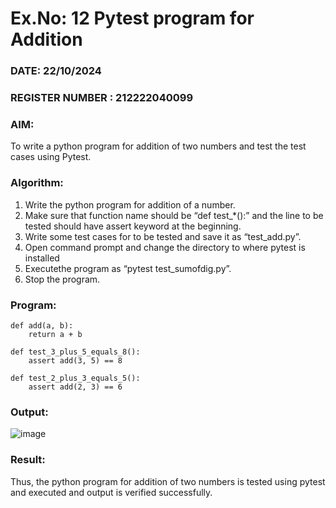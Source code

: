 
# Ex.No: 12 Pytest program for Addition

### DATE: 22/10/2024                                                                          
### REGISTER NUMBER : 212222040099
### AIM: 
To write a python program for addition of two numbers and test the test cases using Pytest.
### Algorithm:

1. Write the python program for addition of a number. 
2. Make sure that function name should be “def test_*():” and the line to be tested 
should have assert keyword at the beginning. 
3. Write some test cases for to be tested and save it as “test_add.py”. 
4. Open command prompt and change the directory to where pytest is installed
5. Executethe program as “pytest test_sumofdig.py”. 
6. Stop the program.

### Program:
```
def add(a, b):
    return a + b

def test_3_plus_5_equals_8():
    assert add(3, 5) == 8

def test_2_plus_3_equals_5():
    assert add(2, 3) == 6

```

### Output:

![image](https://github.com/user-attachments/assets/669ece63-e2bd-4828-a307-f3a6f414b119)

### Result:
Thus, the python program for addition of two numbers is tested using pytest and executed and output is verified successfully.
